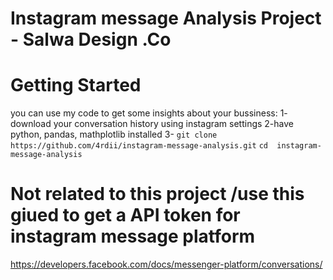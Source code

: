 # Instagram message Analysis Project - Salwa Design .Co

# Getting Started
you can use my code to get some insights about your bussiness:
1- download your conversation history using instagram settings
2-have python, pandas, mathplotlib installed
3- 
 ```git clone https://github.com/4rdii/instagram-message-analysis.git```
 ```cd  instagram-message-analysis ```

# Not related to this project /use this giued to get a API token for instagram message platform
https://developers.facebook.com/docs/messenger-platform/conversations/

